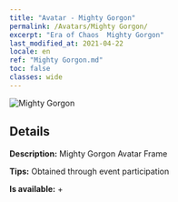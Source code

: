 ```yaml
---
title: "Avatar - Mighty Gorgon"
permalink: /Avatars/Mighty Gorgon/
excerpt: "Era of Chaos  Mighty Gorgon"
last_modified_at: 2021-04-22
locale: en
ref: "Mighty Gorgon.md"
toc: false
classes: wide
---
```

 ![Mighty Gorgon](/images/a/avatarFrame_60.png)

## Details

 **Description:** Mighty Gorgon Avatar Frame 

 **Tips:** Obtained through event participation 

 **Is available:**  + 

